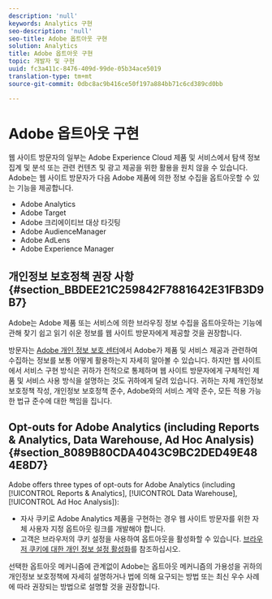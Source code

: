 ```yaml
---
description: 'null'
keywords: Analytics 구현
seo-description: 'null'
seo-title: Adobe 옵트아웃 구현
solution: Analytics
title: Adobe 옵트아웃 구현
topic: 개발자 및 구현
uuid: fc3a411c-8476-409d-99de-05b34ace5019
translation-type: tm+mt
source-git-commit: 0dbc8ac9b416ce50f197a884bb71c6cd389cd0bb

---
```



# Adobe 옵트아웃 구현

웹 사이트 방문자의 일부는 Adobe Experience Cloud 제품 및 서비스에서 탐색 정보 집계 및 분석 또는 관련 컨텐츠 및 광고 제공을 위한 활용을 원치 않을 수 있습니다. Adobe는 웹 사이트 방문자가 다음 Adobe 제품에 의한 정보 수집을 옵트아웃할 수 있는 기능을 제공합니다.

* Adobe Analytics
* Adobe Target
* Adobe 크리에이티브 대상 타깃팅
* Adobe AudienceManager
* Adobe AdLens
* Adobe Experience Manager

## 개인정보 보호정책 권장 사항 {#section_BBDEE21C259842F7881642E31FB3D9B7}

Adobe는 Adobe 제품 또는 서비스에 의한 브라우징 정보 수집을 옵트아웃하는 기능에 관해 찾기 쉽고 읽기 쉬운 정보를 웹 사이트 방문자에게 제공할 것을 권장합니다.

방문자는 [Adobe 개인 정보 보호 센터](https://www.adobe.com/privacy.html)에서 Adobe가 제품 및 서비스 제공과 관련하여 수집하는 정보를 보통 어떻게 활용하는지 자세히 알아볼 수 있습니다. 하지만 웹 사이트에서 서비스 구현 방식은 귀하가 전적으로 통제하며 웹 사이트 방문자에게 구체적인 제품 및 서비스 사용 방식을 설명하는 것도 귀하에게 달려 있습니다. 귀하는 자체 개인정보 보호정책 작성, 개인정보 보호정책 준수, Adobe와의 서비스 계약 준수, 모든 적용 가능한 법규 준수에 대한 책임을 집니다.

## Opt-outs for Adobe Analytics (including Reports &amp; Analytics, Data Warehouse, Ad Hoc Analysis) {#section_8089B80CDA4043C9BC2DED49E484E8D7}

Adobe offers three types of opt-outs for Adobe Analytics (including [!UICONTROL Reports &amp; Analytics], [!UICONTROL Data Warehouse], [!UICONTROL Ad Hoc Analysis]):

* 자사 쿠키로 Adobe Analytics 제품을 구현하는 경우 웹 사이트 방문자를 위한 자체 사용자 지정 옵트아웃 링크를 [](../../../implement/js-implementation/data-collection/opt-out-link.md#concept_C2C4F19811A445EF9E9BEAC709B568A9) 개발해야 합니다.
* 고객은 브라우저의 쿠키 설정을 사용하여 옵트아웃을 활성화할 수 있습니다. [브라우저 쿠키에 대한 개인 정보 설정 활성화](https://marketing.adobe.com/resources/help/en_US/whitepapers/cookies/browser_cookie_settings.html)를 참조하십시오.

선택한 옵트아웃 메커니즘에 관계없이 Adobe는 옵트아웃 메커니즘의 가용성을 귀하의 개인정보 보호정책에 자세히 설명하거나 법에 의해 요구되는 방법 또는 최신 우수 사례에 따라 권장되는 방법으로 설명할 것을 권장합니다.
